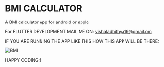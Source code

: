 # BMI CALCULATOR

A BMI calculator app for android or apple

For FLUTTER DEVELOPMENT MAIL ME ON:
            vishaladhithya19@gmail.om


IF YOU ARE RUNNING THE APP LIKE THIS HOW THIS APP WILL BE THERE:
            
![BMI](https://user-images.githubusercontent.com/58595594/88772434-6a7f7f80-d19e-11ea-9b2a-f43bfebea574.gif)


HAPPY CODING:)

